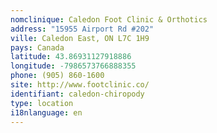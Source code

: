 ```yaml
---
nomclinique: Caledon Foot Clinic & Orthotics
address: "15955 Airport Rd #202"
ville: Caledon East, ON L7C 1H9
pays: Canada
latitude: 43.86931127918886
longitude: -7986573766888355
phone: (905) 860-1600
site: http://www.footclinic.co/
identifiant: caledon-chiropody
type: location
i18nlanguage: en
---
```

